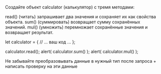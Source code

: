 Создайте объект calculator (калькулятор) с тремя методами:

read() (читать) запрашивает два значения и сохраняет их как свойства объекта.
sum() (суммировать) возвращает сумму сохранённых значений.
mul() (умножить) перемножает сохранённые значения и возвращает результат.

let calculator = {
// ... ваш код ...
};

calculator.read();
alert( calculator.sum() );
alert( calculator.mul() );

Не забывайте преобразовывать данные в нужный тип после запроса + написать проверку на эти данные
